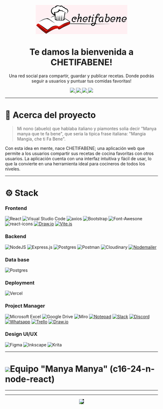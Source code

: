 <div align='center'>
    <img src="https://github.com/No-Country/c16-24-n-node-react/blob/dev/front/src/assets/isotipo_fondo.jpg" alt="Banner" width="60%" />
</div>

<div align='center'>
  <h1>Te damos la bienvenida a CHETIFABENE!</h1>
  <p>
    Una red social para compartir, guardar y publicar recetas. Donde podrás seguir a usuarios y puntuar tus comidas favoritas! 
  </p>
</div>

<div align='center'>
    <a href="https://chetifabene.vercel.app/" target="_blank">
        <img src="https://img.shields.io/badge/DEMO-blue?style=for-the-badge&logo=vercel&logoColor=%23343B4E"/>
    </a>
    <a href="https://www.figma.com/file/5vkBYrp2seYVJm20nRYbKp/Chetifabene?type=design&node-id=0-1&mode=design" target="_blank">
        <img src="https://img.shields.io/badge/DISEÑO-blue?style=for-the-badge&logo=figma&logoColor=%23343B4E"/>
    </a>
    <a href="https://drive.google.com/drive/folders/1qyh53ODb3P2f8XG1j8tx7-hJ5rivF1nv?usp=drive_link" target="_blank">
        <img  src="https://img.shields.io/badge/Documentacion-blue?style=for-the-badge&logo=google-drive"/>
    </a>
    <a href="https://trello.com/b/SqTFX78j/chetifabene-user-story-mapping" target="_blank">
  <img src="https://img.shields.io/badge/Trello-blue?style=for-the-badge&logo=trello"/>
</a>
</div>

---

<!--img src="" width="18px"-->

# 🔎 Acerca del proyecto

> Mi nono (abuelo) que hablaba italiano y piamontes solia decir "Manya manya que te fa bene", que seria la tipica frase italiana: "Mangia Mangia, che ti Fa Bene".

Con esta idea en mente, nace CHETIFABENE; una aplicación web que permite a los usuarios compartir sus recetas de cocina favoritas con otros usuarios. La aplicación cuenta con una interfaz intuitiva y fácil de usar, lo que la convierte en una herramienta ideal para cocineros de todos los niveles.

---

# ⚙️ Stack

### Frontend
![React](https://img.shields.io/badge/react-%2320232a.svg?style=for-the-badge&logo=react&logoColor=%2361DAFB) ![Visual Studio Code](https://img.shields.io/badge/Visual%20Studio%20Code-0078d7.svg?style=for-the-badge&logo=visual-studio-code&logoColor=white) ![axios](https://img.shields.io/badge/axios-671ddf?&style=for-the-badge&logo=axios&logoColor=white) ![Bootstrap](https://img.shields.io/badge/bootstrap-%238511FA.svg?style=for-the-badge&logo=bootstrap&logoColor=white) ![Font-Awesone](https://img.shields.io/badge/Font_Awesome-339AF0?style=for-the-badge&logo=fontawesome&logoColor=white) ![react-icons](https://img.shields.io/static/v1?style=for-the-badge&message=react-icons&color=008CDD&logo=react-icons&logoColor=FFFFFF&label=) [![Draw.io](https://img.shields.io/badge/Draw.io-blue?style=for-the-badge&logo=draw.io)](https://app.diagrams.net/) [![Vite.js](https://img.shields.io/badge/Vite.js-blue?style=for-the-badge&logo=vite.js)](https://vitejs.dev/)

### Backend
![NodeJS](https://img.shields.io/badge/node.js-6DA55F?style=for-the-badge&logo=node.js&logoColor=white) ![Express.js](https://img.shields.io/badge/express.js-%23404d59.svg?style=for-the-badge&logo=express&logoColor=%2361DAFB) ![Postgres](https://img.shields.io/badge/postgres-%23316192.svg?style=for-the-badge&logo=postgresql&logoColor=white) ![Postman](https://img.shields.io/badge/Postman-FF6C37?style=for-the-badge&logo=postman&logoColor=white) ![Cloudinary](https://img.shields.io/badge/Cloudinary-3448C5?style=for-the-badge&logo=Cloudinary&logoColor=white) [![Nodemailer](https://img.shields.io/badge/Nodemailer-blue?style=for-the-badge&logo=nodemailer)](https://nodemailer.com/)

### Data base
 ![Postgres](https://img.shields.io/badge/postgres-%23316192.svg?style=for-the-badge&logo=postgresql&logoColor=white)

### Deployment
 ![Vercel](https://img.shields.io/badge/vercel-%23000000.svg?style=for-the-badge&logo=vercel&logoColor=white)

### Project Manager
![Microsoft Excel](https://img.shields.io/badge/Microsoft_Excel-217346?style=for-the-badge&logo=microsoft-excel&logoColor=white) ![Google Drive](https://img.shields.io/badge/Google%20Drive-4285F4?style=for-the-badge&logo=googledrive&logoColor=white) ![Miro](https://img.shields.io/badge/Miro-F7C922?style=for-the-badge&logo=Miro&logoColor=050036) [![Notepad](https://img.shields.io/badge/Notepad-blue?style=for-the-badge)](https://en.wikipedia.org/wiki/Notepad_(software))
[![Slack](https://img.shields.io/badge/Slack-blue?style=for-the-badge&logo=slack)](https://slack.com/) [![Discord](https://img.shields.io/badge/Discord-blue?style=for-the-badge&logo=discord)](https://discord.com/) [![Whatsapp](https://img.shields.io/badge/Whatsapp-blue?style=for-the-badge)](https://www.whatsapp.com/) [![Trello](https://img.shields.io/badge/Trello-blue?style=for-the-badge&logo=trello)](https://trello.com/) [![Draw.io](https://img.shields.io/badge/Draw.io-blue?style=for-the-badge&logo=draw.io)](https://app.diagrams.net/)

### Design UI/UX
![Figma](https://img.shields.io/badge/figma-%23F24E1E.svg?style=for-the-badge&logo=figma&logoColor=white) ![Inkscape](https://img.shields.io/badge/Inkscape-e0e0e0?style=for-the-badge&logo=inkscape&logoColor=080A13) ![Krita](https://img.shields.io/badge/Krita-203759?style=for-the-badge&logo=krita&logoColor=EEF37B)

---

<h1>  <img src="https://media1.giphy.com/media/gF2m2JOyGReppog8hU/giphy.gif" width="30px">Equipo "Manya Manya" (c16-24-n-node-react)</h1>

<div align='center'>

</div>

---

---

<div align='center'>
  <a href="https://www.nocountry.tech/" target="_blank">
    <img style='background-color:black;' src="https://encrypted-tbn0.gstatic.com/images?q=tbn:ANd9GcQsukYB3HL90LSwYv_RIR2O2OlCV8Sbkx2eNHv8nRvOu8L16FxLQ0nPzY02wQ_BJOfQZw&usqp=CAU" width="200">
  </a>
</div>


